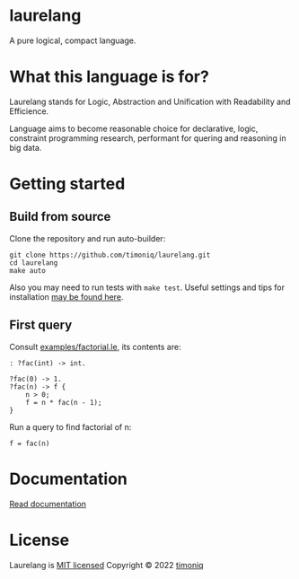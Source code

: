 # laurelang

A pure logical, compact language.

# What this language is for?

Laurelang stands for Logic, Abstraction and Unification with Readability and Efficience.

Language aims to become reasonable choice for declarative, logic, constraint programming research, performant for quering and reasoning in big data.

# Getting started

## Build from source

Clone the repository and run auto-builder:

```
git clone https://github.com/timoniq/laurelang.git
cd laurelang
make auto
```

Also you may need to run tests with `make test`. Useful settings and tips for installation [may be found here](/docs/installation.md).

## First query

Consult [examples/factorial.le](/examples/factorial.le), its contents are:

```laurelang
: ?fac(int) -> int.

?fac(0) -> 1.
?fac(n) -> f {
    n > 0;
    f = n * fac(n - 1);
}
```

Run a query to find factorial of n:

```
f = fac(n)
```

# Documentation

[Read documentation](/docs/index.md)

# License

Laurelang is [MIT licensed](/LICENSE)
Copyright © 2022 [timoniq](https://github.com/timoniq)